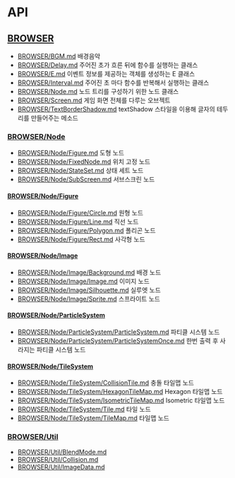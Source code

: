 # API

## [BROWSER](BROWSER/README.md)
* [BROWSER/BGM.md](BROWSER/BGM.md) 배경음악
* [BROWSER/Delay.md](BROWSER/Delay.md) 주어진 초가 흐른 뒤에 함수를 실행하는 클래스
* [BROWSER/E.md](BROWSER/E.md) 이벤트 정보를 제공하는 객체를 생성하는 E 클래스
* [BROWSER/Interval.md](BROWSER/Interval.md) 주어진 초 마다 함수를 반복해서 실행하는 클래스
* [BROWSER/Node.md](BROWSER/Node.md) 노드 트리를 구성하기 위한 노드 클래스
* [BROWSER/Screen.md](BROWSER/Screen.md) 게임 화면 전체를 다루는 오브젝트
* [BROWSER/TextBorderShadow.md](BROWSER/TextBorderShadow.md) textShadow 스타일을 이용해 글자의 테두리를 만들어주는 메소드

### [BROWSER/Node](BROWSER/Node/README.md)
* [BROWSER/Node/Figure.md](BROWSER/Node/Figure.md) 도형 노드
* [BROWSER/Node/FixedNode.md](BROWSER/Node/FixedNode.md) 위치 고정 노드
* [BROWSER/Node/StateSet.md](BROWSER/Node/StateSet.md) 상태 세트 노드
* [BROWSER/Node/SubScreen.md](BROWSER/Node/SubScreen.md) 서브스크린 노드

#### [BROWSER/Node/Figure](BROWSER/Node/Figure/README.md)
* [BROWSER/Node/Figure/Circle.md](BROWSER/Node/Figure/Circle.md) 원형 노드
* [BROWSER/Node/Figure/Line.md](BROWSER/Node/Figure/Line.md) 직선 노드
* [BROWSER/Node/Figure/Polygon.md](BROWSER/Node/Figure/Polygon.md) 폴리곤 노드
* [BROWSER/Node/Figure/Rect.md](BROWSER/Node/Figure/Rect.md) 사각형 노드

#### [BROWSER/Node/Image](BROWSER/Node/Image/README.md)
* [BROWSER/Node/Image/Background.md](BROWSER/Node/Image/Background.md) 배경 노드
* [BROWSER/Node/Image/Image.md](BROWSER/Node/Image/Image.md) 이미지 노드
* [BROWSER/Node/Image/Silhouette.md](BROWSER/Node/Image/Silhouette.md) 실루엣 노드
* [BROWSER/Node/Image/Sprite.md](BROWSER/Node/Image/Sprite.md) 스프라이트 노드

#### [BROWSER/Node/ParticleSystem](BROWSER/Node/ParticleSystem/README.md)
* [BROWSER/Node/ParticleSystem/ParticleSystem.md](BROWSER/Node/ParticleSystem/ParticleSystem.md) 파티클 시스템 노드
* [BROWSER/Node/ParticleSystem/ParticleSystemOnce.md](BROWSER/Node/ParticleSystem/ParticleSystemOnce.md) 한번 출력 후 사라지는 파티클 시스템 노드

#### [BROWSER/Node/TileSystem](BROWSER/Node/TileSystem/README.md)
* [BROWSER/Node/TileSystem/CollisionTile.md](BROWSER/Node/TileSystem/CollisionTile.md) 충돌 타일맵 노드
* [BROWSER/Node/TileSystem/HexagonTileMap.md](BROWSER/Node/TileSystem/HexagonTileMap.md) Hexagon 타일맵 노드
* [BROWSER/Node/TileSystem/IsometricTileMap.md](BROWSER/Node/TileSystem/IsometricTileMap.md) Isometric 타일맵 노드
* [BROWSER/Node/TileSystem/Tile.md](BROWSER/Node/TileSystem/Tile.md) 타일 노드
* [BROWSER/Node/TileSystem/TileMap.md](BROWSER/Node/TileSystem/TileMap.md) 타일맵 노드

### [BROWSER/Util](BROWSER/Util/README.md)
* [BROWSER/Util/BlendMode.md](BROWSER/Util/BlendMode.md)
* [BROWSER/Util/Collision.md](BROWSER/Util/Collision.md)
* [BROWSER/Util/ImageData.md](BROWSER/Util/ImageData.md)
